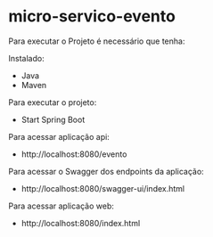 # micro-servico-evento

Para executar o Projeto é necessário que tenha:

Instalado:
- Java
- Maven

Para executar o projeto:

- Start Spring Boot

Para acessar aplicação api:

- http://localhost:8080/evento

Para acessar o Swagger dos endpoints da aplicação:

- http://localhost:8080/swagger-ui/index.html

Para acessar aplicação web:

- http://localhost:8080/index.html
